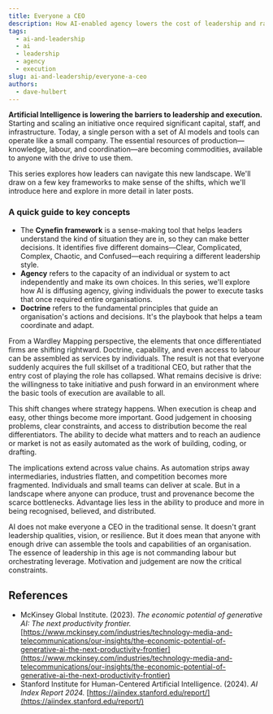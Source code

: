```yaml
---
title: Everyone a CEO
description: How AI-enabled agency lowers the cost of leadership and raises the premium on judgement and distribution.
tags:
  - ai-and-leadership
  - ai
  - leadership
  - agency
  - execution
slug: ai-and-leadership/everyone-a-ceo
authors:
  - dave-hulbert
---
```


**Artificial Intelligence is lowering the barriers to leadership and execution.** Starting and scaling an initiative once required significant capital, staff, and infrastructure. Today, a single person with a set of AI models and tools can operate like a small company. The essential resources of production—knowledge, labour, and coordination—are becoming commodities, available to anyone with the drive to use them.

This series explores how leaders can navigate this new landscape. We'll draw on a few key frameworks to make sense of the shifts, which we'll introduce here and explore in more detail in later posts.

### A quick guide to key concepts

- The **Cynefin framework** is a sense-making tool that helps leaders understand the kind of situation they are in, so they can make better decisions. It identifies five different domains—Clear, Complicated, Complex, Chaotic, and Confused—each requiring a different leadership style.
- **Agency** refers to the capacity of an individual or system to act independently and make its own choices. In this series, we'll explore how AI is diffusing agency, giving individuals the power to execute tasks that once required entire organisations.
- **Doctrine** refers to the fundamental principles that guide an organisation's actions and decisions. It's the playbook that helps a team coordinate and adapt.

<!-- truncate -->

From a Wardley Mapping perspective, the elements that once differentiated firms are shifting rightward. Doctrine, capability, and even access to labour can be assembled as services by individuals. The result is not that everyone suddenly acquires the full skillset of a traditional CEO, but rather that the entry cost of playing the role has collapsed. What remains decisive is drive: the willingness to take initiative and push forward in an environment where the basic tools of execution are available to all.

This shift changes where strategy happens. When execution is cheap and easy, other things become more important. Good judgement in choosing problems, clear constraints, and access to distribution become the real differentiators. The ability to decide what matters and to reach an audience or market is not as easily automated as the work of building, coding, or drafting.

The implications extend across value chains. As automation strips away intermediaries, industries flatten, and competition becomes more fragmented. Individuals and small teams can deliver at scale. But in a landscape where anyone can produce, trust and provenance become the scarce bottlenecks. Advantage lies less in the ability to produce and more in being recognised, believed, and distributed.

AI does not make everyone a CEO in the traditional sense. It doesn't grant leadership qualities, vision, or resilience. But it does mean that anyone with enough drive can assemble the tools and capabilities of an organisation. The essence of leadership in this age is not commanding labour but orchestrating leverage. Motivation and judgement are now the critical constraints.

## References

- McKinsey Global Institute. (2023). *The economic potential of generative AI: The next productivity frontier.* [https://www.mckinsey.com/industries/technology-media-and-telecommunications/our-insights/the-economic-potential-of-generative-ai-the-next-productivity-frontier](https://www.mckinsey.com/industries/technology-media-and-telecommunications/our-insights/the-economic-potential-of-generative-ai-the-next-productivity-frontier)
- Stanford Institute for Human-Centered Artificial Intelligence. (2024). *AI Index Report 2024.* [https://aiindex.stanford.edu/report/](https://aiindex.stanford.edu/report/)
